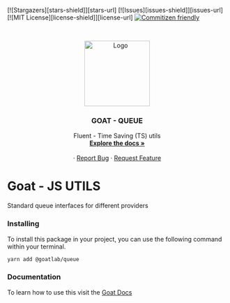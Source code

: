 <!-- PROJECT SHIELDS -->

[![Stargazers][stars-shield]][stars-url]
[![Issues][issues-shield]][issues-url]
[![MIT License][license-shield]][license-url]
[![Commitizen friendly](https://img.shields.io/badge/commitizen-friendly-brightgreen.svg)](http://commitizen.github.io/cz-cli/)

<!-- PROJECT LOGO -->
<br />
<p align="center">
  <a href="https://github.com/github_username/repo">
       <img src="https://docs.goatlab.io/logo.png" alt="Logo" width="150" height="150">
  </a>

  <h3 align="center">GOAT - QUEUE</h3>

  <p align="center">
    Fluent - Time Saving (TS) utils
    <br />
    <a href="https://docs.goatlab.io/#/0.7.x/fluent/fluent"><strong>Explore the docs »</strong></a>
    <br />
    <br />
    ·
    <a href="https://github.com/goat-io/fluent/issues">Report Bug</a>
    ·
    <a href="https://github.com/goat-io/fluent/issues">Request Feature</a>
  </p>
  </p>
</p>

# Goat - JS UTILS

Standard queue interfaces for different providers

### Installing

To install this package in your project, you can use the following command within your terminal.

```bash
yarn add @goatlab/queue
```

### Documentation

To learn how to use this visit the [Goat Docs](https://docs.goatlab.io/#/0.7.x/fluent-helpers/overview)